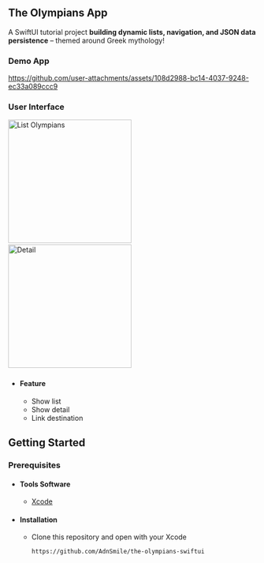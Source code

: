 ## The Olympians App

A SwiftUI tutorial project **building dynamic lists, navigation, and JSON data persistence** – themed around Greek mythology!

### Demo App
https://github.com/user-attachments/assets/108d2988-bc14-4037-9248-ec33a089ccc9

### User Interface
<img src="https://github.com/user-attachments/assets/fa2750a9-9dbc-4e81-beb2-516cba6c33e2" alt="List Olympians" width="250"/>&nbsp;&nbsp;&nbsp;&nbsp;<img src="https://github.com/user-attachments/assets/082034b0-c8f3-4712-a8ee-566f8742e27a" alt="Detail" width="250"/>&nbsp;&nbsp;&nbsp;&nbsp; <br>

- #### Feature
    - Show list
    - Show detail
    - Link destination
 
## Getting Started
### Prerequisites
  - #### Tools Software
      - [Xcode](https://apps.apple.com/us/app/xcode/id497799835?mt=12)
   
  - #### Installation
      - Clone this repository and open with your Xcode
        ```
        https://github.com/AdnSmile/the-olympians-swiftui
        ``` 
